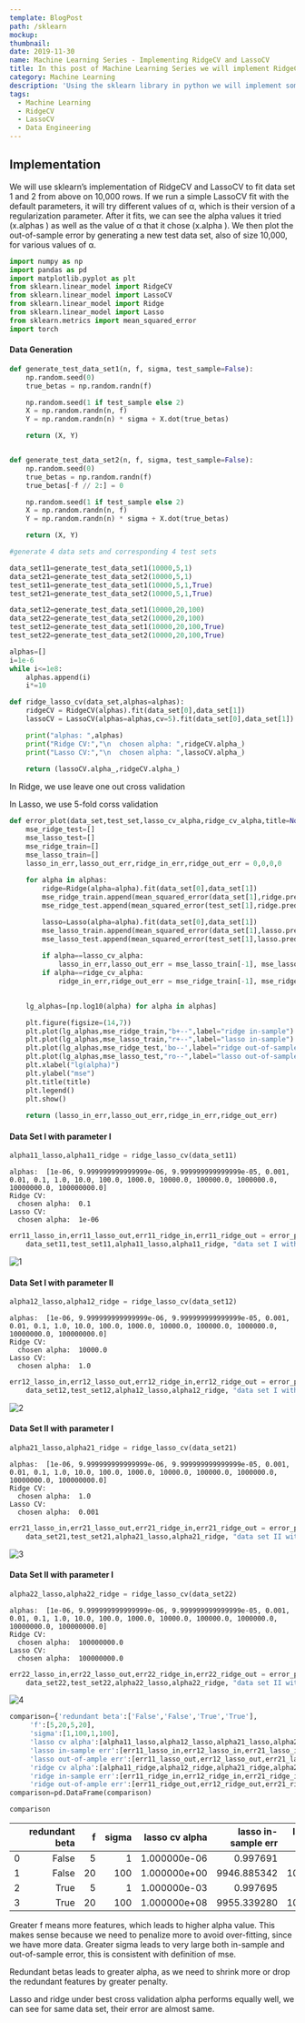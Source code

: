 ```yaml
---
template: BlogPost
path: /sklearn
mockup: 
thumbnail:
date: 2019-11-30
name: Machine Learning Series - Implementing RidgeCV and LassoCV
title: In this post of Machine Learning Series we will implement RidgeCV and LassoCV on selected data sets 
category: Machine Learning
description: 'Using the sklearn library in python we will implement some machine learning algorithms to fit data sets.'
tags:
  - Machine Learning 
  - RidgeCV
  - LassoCV
  - Data Engineering
---
```


## Implementation

We will use sklearn’s implementation of RidgeCV and LassoCV to fit data set 1 and 2 from above on 10,000 rows. If we  run a simple LassoCV fit with the default parameters, it will try different values of α, which is their version of a regularization parameter. After it fits, we can see the alpha values it tried (x.alphas ) as well as the value of α that it chose (x.alpha ). We then plot the out-of-sample error by generating a new test data set, also of size 10,000, for various values of α. 

```python
import numpy as np
import pandas as pd
import matplotlib.pyplot as plt
from sklearn.linear_model import RidgeCV
from sklearn.linear_model import LassoCV
from sklearn.linear_model import Ridge
from sklearn.linear_model import Lasso
from sklearn.metrics import mean_squared_error
import torch	
```

#### Data Generation

```python
def generate_test_data_set1(n, f, sigma, test_sample=False):
    np.random.seed(0)
    true_betas = np.random.randn(f)

    np.random.seed(1 if test_sample else 2)
    X = np.random.randn(n, f)
    Y = np.random.randn(n) * sigma + X.dot(true_betas)

    return (X, Y)


def generate_test_data_set2(n, f, sigma, test_sample=False):
    np.random.seed(0)
    true_betas = np.random.randn(f)
    true_betas[-f // 2:] = 0

    np.random.seed(1 if test_sample else 2)
    X = np.random.randn(n, f)
    Y = np.random.randn(n) * sigma + X.dot(true_betas)

    return (X, Y)
```

```python
#generate 4 data sets and corresponding 4 test sets

data_set11=generate_test_data_set1(10000,5,1)
data_set21=generate_test_data_set2(10000,5,1)
test_set11=generate_test_data_set1(10000,5,1,True)
test_set21=generate_test_data_set2(10000,5,1,True)

data_set12=generate_test_data_set1(10000,20,100)
data_set22=generate_test_data_set2(10000,20,100)
test_set12=generate_test_data_set1(10000,20,100,True)
test_set22=generate_test_data_set2(10000,20,100,True)
```

```python
alphas=[]
i=1e-6
while i<=1e8:
    alphas.append(i)
    i*=10
```

```python
def ridge_lasso_cv(data_set,alphas=alphas):
    ridgeCV = RidgeCV(alphas).fit(data_set[0],data_set[1])
    lassoCV = LassoCV(alphas=alphas,cv=5).fit(data_set[0],data_set[1])

    print("alphas: ",alphas)
    print("Ridge CV:","\n  chosen alpha: ",ridgeCV.alpha_)
    print("Lasso CV:","\n  chosen alpha: ",lassoCV.alpha_)
    
    return (lassoCV.alpha_,ridgeCV.alpha_)
```

In Ridge, we use leave one out cross validation

In Lasso, we use 5-fold corss validation

```python
def error_plot(data_set,test_set,lasso_cv_alpha,ridge_cv_alpha,title=None):
    mse_ridge_test=[]
    mse_lasso_test=[]
    mse_ridge_train=[]
    mse_lasso_train=[]
    lasso_in_err,lasso_out_err,ridge_in_err,ridge_out_err = 0,0,0,0
    
    for alpha in alphas:
        ridge=Ridge(alpha=alpha).fit(data_set[0],data_set[1])
        mse_ridge_train.append(mean_squared_error(data_set[1],ridge.predict(data_set[0])))
        mse_ridge_test.append(mean_squared_error(test_set[1],ridge.predict(test_set[0])))

        lasso=Lasso(alpha=alpha).fit(data_set[0],data_set[1])
        mse_lasso_train.append(mean_squared_error(data_set[1],lasso.predict(data_set[0])))
        mse_lasso_test.append(mean_squared_error(test_set[1],lasso.predict(test_set[0])))
        
        if alpha==lasso_cv_alpha:
            lasso_in_err,lasso_out_err = mse_lasso_train[-1], mse_lasso_test[-1]
        if alpha==ridge_cv_alpha:
            ridge_in_err,ridge_out_err = mse_ridge_train[-1], mse_ridge_test[-1]
            

    lg_alphas=[np.log10(alpha) for alpha in alphas]

    plt.figure(figsize=(14,7))
    plt.plot(lg_alphas,mse_ridge_train,"b+--",label="ridge in-sample")
    plt.plot(lg_alphas,mse_lasso_train,"r+--",label="lasso in-sample")
    plt.plot(lg_alphas,mse_ridge_test,'bo--',label="ridge out-of-sample")
    plt.plot(lg_alphas,mse_lasso_test,"ro--",label="lasso out-of-sample")
    plt.xlabel("lg(alpha)")
    plt.ylabel("mse")
    plt.title(title)
    plt.legend()
    plt.show()
    
    return (lasso_in_err,lasso_out_err,ridge_in_err,ridge_out_err)
```

#### Data Set I with parameter I

```python
alpha11_lasso,alpha11_ridge = ridge_lasso_cv(data_set11)
```

```
alphas:  [1e-06, 9.999999999999999e-06, 9.999999999999999e-05, 0.001, 0.01, 0.1, 1.0, 10.0, 100.0, 1000.0, 10000.0, 100000.0, 1000000.0, 10000000.0, 100000000.0]
Ridge CV: 
  chosen alpha:  0.1
Lasso CV: 
  chosen alpha:  1e-06
```

```python
err11_lasso_in,err11_lasso_out,err11_ridge_in,err11_ridge_out = error_plot(
    data_set11,test_set11,alpha11_lasso,alpha11_ridge, "data set I with parameter I mse against lg(alpha)")
```

![1](/assets/ml/1.png)

#### Data Set I with parameter II

```python
alpha12_lasso,alpha12_ridge = ridge_lasso_cv(data_set12)
```

```
alphas:  [1e-06, 9.999999999999999e-06, 9.999999999999999e-05, 0.001, 0.01, 0.1, 1.0, 10.0, 100.0, 1000.0, 10000.0, 100000.0, 1000000.0, 10000000.0, 100000000.0]
Ridge CV: 
  chosen alpha:  10000.0
Lasso CV: 
  chosen alpha:  1.0
```

```python
err12_lasso_in,err12_lasso_out,err12_ridge_in,err12_ridge_out = error_plot(
    data_set12,test_set12,alpha12_lasso,alpha12_ridge, "data set I with parameter II mse against lg(alpha)")
```

![2](/assets/ml/2.png)

#### Data Set II with parameter I

```python
alpha21_lasso,alpha21_ridge = ridge_lasso_cv(data_set21)
```

```
alphas:  [1e-06, 9.999999999999999e-06, 9.999999999999999e-05, 0.001, 0.01, 0.1, 1.0, 10.0, 100.0, 1000.0, 10000.0, 100000.0, 1000000.0, 10000000.0, 100000000.0]
Ridge CV: 
  chosen alpha:  1.0
Lasso CV: 
  chosen alpha:  0.001
```

```python
err21_lasso_in,err21_lasso_out,err21_ridge_in,err21_ridge_out = error_plot(
    data_set21,test_set21,alpha21_lasso,alpha21_ridge, "data set II with parameter I mse against lg(alpha)")
```

![3](/assets/ml/3.png)

#### Data Set II with parameter I

```python
alpha22_lasso,alpha22_ridge = ridge_lasso_cv(data_set22)
```

```
alphas:  [1e-06, 9.999999999999999e-06, 9.999999999999999e-05, 0.001, 0.01, 0.1, 1.0, 10.0, 100.0, 1000.0, 10000.0, 100000.0, 1000000.0, 10000000.0, 100000000.0]
Ridge CV: 
  chosen alpha:  100000000.0
Lasso CV: 
  chosen alpha:  100000000.0
```

```python
err22_lasso_in,err22_lasso_out,err22_ridge_in,err22_ridge_out = error_plot(
    data_set22,test_set22,alpha22_lasso,alpha22_ridge, "data set II with parameter II mse against lg(alpha)")
```

![4](/assets/ml/4.png)

```python
comparison={'redundant beta':['False','False','True','True'],
     'f':[5,20,5,20],
     'sigma':[1,100,1,100],
     'lasso cv alpha':[alpha11_lasso,alpha12_lasso,alpha21_lasso,alpha22_lasso],
     'lasso in-sample err':[err11_lasso_in,err12_lasso_in,err21_lasso_in,err22_lasso_in],
     'lasso out-of-ample err':[err11_lasso_out,err12_lasso_out,err21_lasso_out,err22_lasso_out],
     'ridge cv alpha':[alpha11_ridge,alpha12_ridge,alpha21_ridge,alpha22_ridge],
     'ridge in-sample err':[err11_ridge_in,err12_ridge_in,err21_ridge_in,err22_ridge_in],
     'ridge out-of-ample err':[err11_ridge_out,err12_ridge_out,err21_ridge_out,err22_ridge_out]}
comparison=pd.DataFrame(comparison)
```

```python
comparison
```

|      | redundant beta |    f | sigma | lasso cv alpha | lasso in-sample err | lasso out-of-ample err | ridge cv alpha | ridge in-sample err | ridge out-of-ample err |
| ---: | -------------: | ---: | ----: | -------------: | ------------------: | ---------------------: | -------------: | ------------------: | ---------------------: |
|    0 |          False |    5 |     1 |   1.000000e-06 |            0.997691 |               1.010031 |            0.1 |            0.997691 |               1.010030 |
|    1 |          False |   20 |   100 |   1.000000e+00 |         9946.885342 |           10167.840990 |        10000.0 |         9944.333680 |           10164.693756 |
|    2 |           True |    5 |     1 |   1.000000e-03 |            0.997695 |               1.010077 |            1.0 |            0.997691 |               1.010033 |
|    3 |           True |   20 |   100 |   1.000000e+08 |         9955.339280 |           10168.207859 |    100000000.0 |         9955.335464 |           10168.206320 |

Greater f means more features, which leads to higher alpha value. This makes sense because we need to penalize more to avoid over-fitting, since we have more data. Greater sigma leads to very large both in-sample and out-of-sample error, this is consistent with definition of mse.

Redundant betas leads to greater alpha, as we need to shrink more or drop the redundant features by greater penalty.

Lasso and ridge under best cross validation alpha performs equally well, we can see for same data set, their error are almost same.
